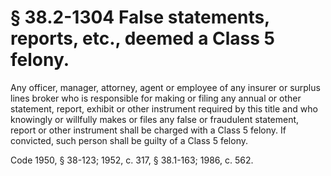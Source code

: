 # § 38.2-1304 False statements, reports, etc., deemed a Class 5 felony.

<p>Any officer, manager, attorney, agent or employee of any insurer or surplus lines broker who is responsible for making or filing any annual or other statement, report, exhibit or other instrument required by this title and who knowingly or willfully makes or files any false or fraudulent statement, report or other instrument shall be charged with a Class 5 felony. If convicted, such person shall be guilty of a Class 5 felony.</p><p>Code 1950, § 38-123; 1952, c. 317, § 38.1-163; 1986, c. 562.</p>